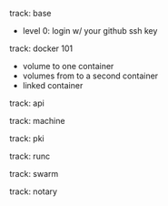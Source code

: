 track: base

* level 0: login w/ your github ssh key

track: docker 101

* volume to one container
* volumes from to a second container
* linked container

track: api

track: machine

track: pki

track: runc

track: swarm

track: notary

